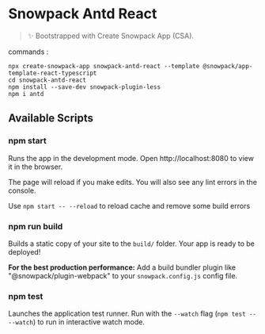 # Snowpack Antd React

> ✨ Bootstrapped with Create Snowpack App (CSA).

commands :

    npx create-snowpack-app snowpack-antd-react --template @snowpack/app-template-react-typescript
    cd snowpack-antd-react
    npm install --save-dev snowpack-plugin-less
    npm i antd

## Available Scripts

### npm start

Runs the app in the development mode.
Open http://localhost:8080 to view it in the browser.

The page will reload if you make edits.
You will also see any lint errors in the console.

Use `npm start -- --reload` to reload cache and remove some build errors

### npm run build

Builds a static copy of your site to the `build/` folder.
Your app is ready to be deployed!

**For the best production performance:** Add a build bundler plugin like "@snowpack/plugin-webpack" to your `snowpack.config.js` config file.

### npm test

Launches the application test runner.
Run with the `--watch` flag (`npm test -- --watch`) to run in interactive watch mode.
